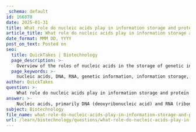```yaml
---
_schema: default
id: 166878
date: 2025-01-31
title: What role do nucleic acids play in information storage and protein synthesis?
article_title: What role do nucleic acids play in information storage and protein synthesis?
date_format: MMM DD, YYYY
post_on_text: Posted on
seo:
  title: QuickTakes | Biotechnology
  page_description: >-
    Overview of the roles of nucleic acids in the storage of genetic information and the process of protein synthesis, detailing functions of DNA and RNA in replication, transcription, and translation.
  page_keywords: >-
    nucleic acids, DNA, RNA, genetic information, information storage, protein synthesis, transcription, translation, gene expression, replication, messenger RNA, transfer RNA, ribosomal RNA, codons, nitrogenous bases
author: QuickTakes
question: >-
    What role do nucleic acids play in information storage and protein synthesis?
answer: >-
    Nucleic acids, primarily DNA (deoxyribonucleic acid) and RNA (ribonucleic acid), play crucial roles in the storage and transmission of genetic information, as well as in the synthesis of proteins. Here’s a detailed overview of their functions:\n\n### 1. Information Storage\n- **DNA as Genetic Blueprint**: DNA serves as the primary storage medium for genetic information in living organisms. Its structure, characterized by a double helix formed through complementary base pairing (adenine with thymine and guanine with cytosine), allows for the stable storage of genetic data. The sequence of nitrogenous bases along the DNA strand encodes the instructions necessary for the development, functioning, and reproduction of organisms.\n- **Nucleotide Structure**: Each nucleotide in DNA consists of a phosphate group, a deoxyribose sugar, and a nitrogenous base. The specific sequence of these nucleotides determines the genetic code.\n\n### 2. Information Transmission\n- **Replication**: During cell division, DNA replicates itself, ensuring that each new cell receives an exact copy of the genetic material. This process relies on the complementary base pairing mechanism, which allows for accurate copying of the genetic information.\n- **Transcription**: The information stored in DNA is transcribed into messenger RNA (mRNA) when a gene is expressed. This process involves synthesizing an RNA strand complementary to the DNA template, which carries the genetic instructions from the nucleus to the cytoplasm.\n\n### 3. Protein Synthesis\n- **Translation**: RNA plays a pivotal role in translating the genetic code into proteins. The mRNA produced during transcription is read by ribosomes, which facilitate the assembly of amino acids into polypeptides based on the sequence of codons (three-nucleotide sequences) in the mRNA. This process is known as translation.\n- **Types of RNA**: Various types of RNA are involved in protein synthesis:\n  - **mRNA**: Carries the genetic information from DNA to the ribosome.\n  - **tRNA (transfer RNA)**: Brings the appropriate amino acids to the ribosome during translation.\n  - **rRNA (ribosomal RNA)**: Forms the core of the ribosome's structure and catalyzes protein synthesis.\n\n### 4. Regulation and Function\n- Nucleic acids also play roles in regulating gene expression and cellular functions. For instance, non-coding RNAs (such as microRNAs) can influence the stability and translation of mRNA, thereby regulating protein synthesis.\n\n### Conclusion\nIn summary, nucleic acids are fundamental to the processes of information storage and protein synthesis in living organisms. DNA serves as the repository of genetic information, while RNA is crucial for translating that information into functional proteins. The intricate mechanisms of replication, transcription, and translation highlight the essential roles that nucleic acids play in the central dogma of molecular biology, which describes the flow of genetic information from DNA to RNA to protein.
subject: Biotechnology
file_name: what-role-do-nucleic-acids-play-in-information-storage-and-protein-synthesis.md
url: /learn/biotechnology/questions/what-role-do-nucleic-acids-play-in-information-storage-and-protein-synthesis
---
```


&nbsp;